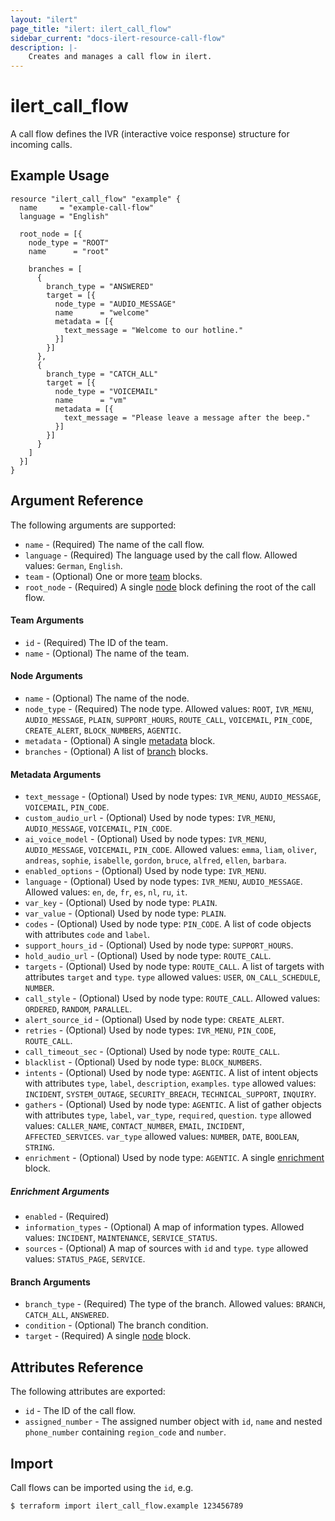 ```yaml
---
layout: "ilert"
page_title: "ilert: ilert_call_flow"
sidebar_current: "docs-ilert-resource-call-flow"
description: |-
    Creates and manages a call flow in ilert.
---
```


# ilert_call_flow

A call flow defines the IVR (interactive voice response) structure for incoming calls.

## Example Usage

```hcl
resource "ilert_call_flow" "example" {
  name     = "example-call-flow"
  language = "English"

  root_node = [{
    node_type = "ROOT"
    name      = "root"

    branches = [
      {
        branch_type = "ANSWERED"
        target = [{
          node_type = "AUDIO_MESSAGE"
          name      = "welcome"
          metadata = [{
            text_message = "Welcome to our hotline."
          }]
        }]
      },
      {
        branch_type = "CATCH_ALL"
        target = [{
          node_type = "VOICEMAIL"
          name      = "vm"
          metadata = [{
            text_message = "Please leave a message after the beep."
          }]
        }]
      }
    ]
  }]
}
```

## Argument Reference

The following arguments are supported:

- `name` - (Required) The name of the call flow.
- `language` - (Required) The language used by the call flow. Allowed values: `German`, `English`.
- `team` - (Optional) One or more [team](#team-arguments) blocks.
- `root_node` - (Required) A single [node](#node-arguments) block defining the root of the call flow.

#### Team Arguments

- `id` - (Required) The ID of the team.
- `name` - (Optional) The name of the team.

#### Node Arguments

- `name` - (Optional) The name of the node.
- `node_type` - (Required) The node type. Allowed values: `ROOT`, `IVR_MENU`, `AUDIO_MESSAGE`, `PLAIN`, `SUPPORT_HOURS`, `ROUTE_CALL`, `VOICEMAIL`, `PIN_CODE`, `CREATE_ALERT`, `BLOCK_NUMBERS`, `AGENTIC`.
- `metadata` - (Optional) A single [metadata](#metadata-arguments) block.
- `branches` - (Optional) A list of [branch](#branch-arguments) blocks.

#### Metadata Arguments

- `text_message` - (Optional) Used by node types: `IVR_MENU`, `AUDIO_MESSAGE`, `VOICEMAIL`, `PIN_CODE`.
- `custom_audio_url` - (Optional) Used by node types: `IVR_MENU`, `AUDIO_MESSAGE`, `VOICEMAIL`, `PIN_CODE`.
- `ai_voice_model` - (Optional) Used by node types: `IVR_MENU`, `AUDIO_MESSAGE`, `VOICEMAIL`, `PIN_CODE`. Allowed values: `emma`, `liam`, `oliver`, `andreas`, `sophie`, `isabelle`, `gordon`, `bruce`, `alfred`, `ellen`, `barbara`.
- `enabled_options` - (Optional) Used by node type: `IVR_MENU`.
- `language` - (Optional) Used by node types: `IVR_MENU`, `AUDIO_MESSAGE`. Allowed values: `en`, `de`, `fr`, `es`, `nl`, `ru`, `it`.
- `var_key` - (Optional) Used by node type: `PLAIN`.
- `var_value` - (Optional) Used by node type: `PLAIN`.
- `codes` - (Optional) Used by node type: `PIN_CODE`. A list of code objects with attributes `code` and `label`.
- `support_hours_id` - (Optional) Used by node type: `SUPPORT_HOURS`.
- `hold_audio_url` - (Optional) Used by node type: `ROUTE_CALL`.
- `targets` - (Optional) Used by node type: `ROUTE_CALL`. A list of targets with attributes `target` and `type`. `type` allowed values: `USER`, `ON_CALL_SCHEDULE`, `NUMBER`.
- `call_style` - (Optional) Used by node type: `ROUTE_CALL`. Allowed values: `ORDERED`, `RANDOM`, `PARALLEL`.
- `alert_source_id` - (Optional) Used by node type: `CREATE_ALERT`.
- `retries` - (Optional) Used by node types: `IVR_MENU`, `PIN_CODE`, `ROUTE_CALL`.
- `call_timeout_sec` - (Optional) Used by node type: `ROUTE_CALL`.
- `blacklist` - (Optional) Used by node type: `BLOCK_NUMBERS`.
- `intents` - (Optional) Used by node type: `AGENTIC`. A list of intent objects with attributes `type`, `label`, `description`, `examples`. `type` allowed values: `INCIDENT`, `SYSTEM_OUTAGE`, `SECURITY_BREACH`, `TECHNICAL_SUPPORT`, `INQUIRY`.
- `gathers` - (Optional) Used by node type: `AGENTIC`. A list of gather objects with attributes `type`, `label`, `var_type`, `required`, `question`. `type` allowed values: `CALLER_NAME`, `CONTACT_NUMBER`, `EMAIL`, `INCIDENT`, `AFFECTED_SERVICES`. `var_type` allowed values: `NUMBER`, `DATE`, `BOOLEAN`, `STRING`.
- `enrichment` - (Optional) Used by node type: `AGENTIC`. A single [enrichment](#enrichment-arguments) block.

##### Enrichment Arguments

- `enabled` - (Required)
- `information_types` - (Optional) A map of information types. Allowed values: `INCIDENT`, `MAINTENANCE`, `SERVICE_STATUS`.
- `sources` - (Optional) A map of sources with `id` and `type`. `type` allowed values: `STATUS_PAGE`, `SERVICE`.

#### Branch Arguments

- `branch_type` - (Required) The type of the branch. Allowed values: `BRANCH`, `CATCH_ALL`, `ANSWERED`.
- `condition` - (Optional) The branch condition.
- `target` - (Required) A single [node](#node-arguments) block.

## Attributes Reference

The following attributes are exported:

- `id` - The ID of the call flow.
- `assigned_number` - The assigned number object with `id`, `name` and nested `phone_number` containing `region_code` and `number`.

## Import

Call flows can be imported using the `id`, e.g.

```sh
$ terraform import ilert_call_flow.example 123456789
```
